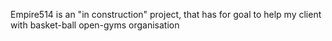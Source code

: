 Empire514 is an "in construction" project, that has for goal to help my client with basket-ball open-gyms organisation
